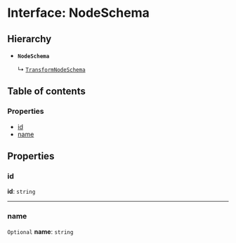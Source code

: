 # Interface: NodeSchema

## Hierarchy

* **`NodeSchema`**

  ↳ [`TransformNodeSchema`](/auto-docs/core/interfaces/TransformNodeSchema.md)

## Table of contents

### Properties

* [id](/auto-docs/core/interfaces/NodeSchema.md#id)
* [name](/auto-docs/core/interfaces/NodeSchema.md#name)

## Properties

### id

**id**: `string`

***

### name

`Optional` **name**: `string`
